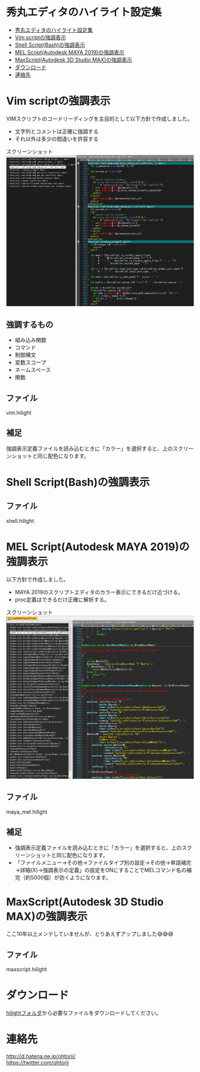 # 秀丸エディタのハイライト設定集

- [秀丸エディタのハイライト設定集](#秀丸エディタのハイライト設定集)
- [Vim scriptの強調表示](#vim-scriptの強調表示)
- [Shell Script(Bash)の強調表示](#shell-scriptbashの強調表示)
- [MEL Script(Autodesk MAYA 2019)の強調表示](#mel-scriptautodesk-maya-2019の強調表示)
- [MaxScript(Autodesk 3D Studio MAX)の強調表示](#maxscriptautodesk-3d-studio-maxの強調表示)
- [ダウンロード](#ダウンロード)
- [連絡先](#連絡先)


# Vim scriptの強調表示

VIMスクリプトのコードリーディングを主目的として以下方針で作成しました。

- 文字列とコメントは正確に強調する
- それ以外は多少の間違いを許容する

スクリーンショット
![スクリーンショット](images/vim.png "スクリーンショット")

## 強調するもの

- 組み込み関数
- コマンド
- 制御構文
- 変数スコープ
- ネームスペース
- 関数

## ファイル

vim.hilight

## 補足

強調表示定義ファイルを読み込むときに「カラー」を選択すると、上のスクリーンショットと同じ配色になります。


# Shell Script(Bash)の強調表示

## ファイル

shell.hilight

# MEL Script(Autodesk MAYA 2019)の強調表示

以下方針で作成しました。
- MAYA 2019のスクリプトエディタのカラー表示にできるだけ近づける。
- proc定義はできるだけ正確に解析する。

スクリーンショット
![スクリーンショット](images/maya_mel.png "スクリーンショット")


## ファイル

maya_mel.hilight

## 補足

- 強調表示定義ファイルを読み込むときに「カラー」を選択すると、上のスクリーンショットと同じ配色になります。
- 「ファイルメニュー→その他→ファイルタイプ別の設定→その他→単語補完→詳細(X)→強調表示の定義」の設定をONにすることでMELコマンド名の補完（約5000個）が効くようになります。

# MaxScript(Autodesk 3D Studio MAX)の強調表示

ここ10年以上メンテしていませんが、とりあえずアップしました😅😅😅

## ファイル
maxscript.hilight

# ダウンロード

[hilightフォルダ](hilight)から必要なファイルをダウンロードしてください。

# 連絡先

http://d.hatena.ne.jp/ohtorii/ <br>
https://twitter.com/ohtorii <br>

